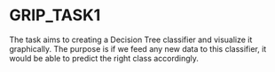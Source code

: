 # GRIP_TASK1
The task aims to creating a Decision Tree classifier and visualize it graphically. The purpose is if we feed any new data to this classifier, it would be able to predict the right class accordingly.
